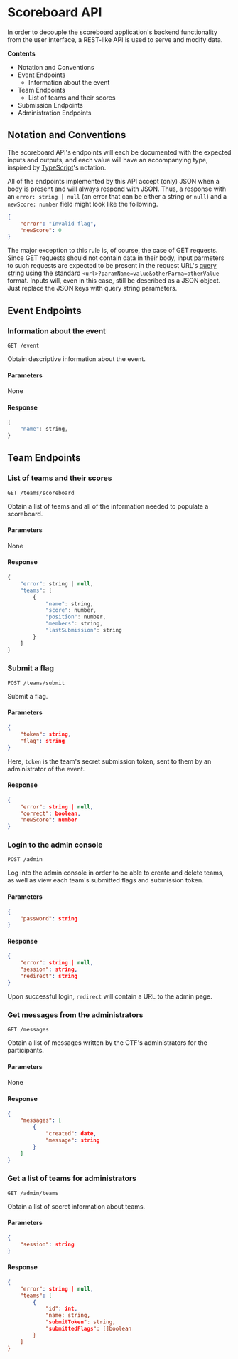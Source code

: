 # Scoreboard API

In order to decouple the scoreboard application's backend functionality from the user interface, a
REST-like API is used to serve and modify data.

**Contents**

* Notation and Conventions
* Event Endpoints
  * Information about the event
* Team Endpoints
  * List of teams and their scores
* Submission Endpoints
* Administration Endpoints


## Notation and Conventions

The scoreboard API's endpoints will each be documented with the expected inputs and outputs, and
each value will have an accompanying type, inspired by
[TypeScript](https://www.typescriptlang.org/docs/home.html#toc-handbook)'s notation.

All of the endpoints implemented by this API accept (only) JSON when a body is present and will always
respond with JSON. Thus, a response with an `error: string | null` (an error that can be either
a string or `null`) and a `newScore: number` field might look like the following.

```json
{
    "error": "Invalid flag",
    "newScore": 0
}
```

The major exception to this rule is, of course, the case of GET requests. Since GET requests should
not contain data in their body, input parmeters to such requests are expected to be present in the
request URL's [query string](https://en.wikipedia.org/wiki/Query_string) using the standard
`<url>?paramName=value&otherParma=otherValue` format. Inputs will, even in this case, still be
described as a JSON object. Just replace the JSON keys with query string parameters.

## Event Endpoints

### Information about the event

    GET /event

Obtain descriptive information about the event.

#### Parameters

None

#### Response

```js
{
    "name": string,
}
```

## Team Endpoints

### List of teams and their scores

    GET /teams/scoreboard

Obtain a list of teams and all of the information needed to populate a scoreboard.

#### Parameters

None

#### Response

```js
{
    "error": string | null,
    "teams": [
        {
            "name": string,
            "score": number,
            "position": number,
            "members": string,
            "lastSubmission": string
        }
    ]
}
```
### Submit a flag

    POST /teams/submit

Submit a flag.

#### Parameters

```json
{
    "token": string,
    "flag": string
}
```

Here, `token` is the team's secret submission token, sent to them by an administrator of the event.

#### Response

```json
{
    "error": string | null,
    "correct": boolean,
    "newScore": number
}
```

### Login to the admin console

    POST /admin

Log into the admin console in order to be able to create and delete teams, as well as view each
team's submitted flags and submission token.

#### Parameters

```json
{
    "password": string
}
```
#### Response

```json
{
    "error": string | null,
    "session": string,
    "redirect": string
}
```

Upon successful login, `redirect` will contain a URL to the admin page.

### Get messages from the administrators

    GET /messages

Obtain a list of messages written by the CTF's administrators for the participants.

#### Parameters

None

#### Response

```json
{
    "messages": [
        {
            "created": date,
            "message": string
        }
    ]
}
```

### Get a list of teams for administrators

    GET /admin/teams

Obtain a list of secret information about teams.

#### Parameters

```json
{
    "session": string
}
```

#### Response

```json
{
    "error": string | null,
    "teams": [
        {
            "id": int,
            "name: string,
            "submitToken": string,
            "submittedFlags": []boolean
        }
    ]
}
```
